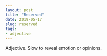 ```yaml
---
layout: post
title: "Reserved"
date: 2019-05-17
slug: reserved
tags:
- adjective
---
```


Adjective. Slow to reveal emotion or opinions.
